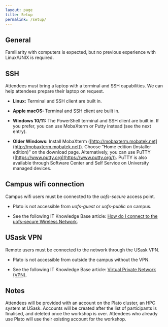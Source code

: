 ```yaml
---
layout: page
title: Setup
permalink: /setup/
---
```


## General

Familiarity with computers is expected, but no previous experience with
Linux/UNIX is required.

## SSH

Attendees must bring a laptop with a terminal and SSH capabilities. We can help
attendees prepare their laptop on request.

- **Linux:** Terminal and SSH client are built in.

- **Apple macOS:** Terminal and SSH client are built in.

- **Windows 10/11:** The PowerShell terminal and SSH
  client are built in. If you prefer, you can use MobaXterm or Putty instead
  (see the next entry).

- **Older Windows:** Install MobaXterm
  ([http://mobaxterm.mobatek.net](http://mobaxterm.mobatek.net)). Choose “Home
  edition (Installer edition)” on the download page. Alternatively, you can
  use PuTTY ([https://www.putty.org](https://www.putty.org/)). PuTTY is also
  available through Software Center and Self Service on University managed
  devices.

## Campus wifi connection

Campus wifi users must be connected to the *uofs-secure* access point.

- Plato is not accessible from *uofs-guest* or *uofs-public* on campus.

- See the following IT Knowledge Base article: [How do I connect to the
  uofs-secure Wireless Network](https://teamdynamix.usask.ca/TDClient/33/Portal/KB/ArticleDet?ID=433).

## USask VPN

Remote users must be connected to the network through the USask VPN.

- Plato is not accessible from outside the campus without the VPN.

- See the following IT Knowledge Base article: [Virtual Private Network
  (VPN)](https://teamdynamix.usask.ca/TDClient/33/Portal/KB/ArticleDet?ID=185).

## Notes

Attendees will be provided with an account on the Plato cluster, an HPC system
at USask. Accounts will be created after the list of participants is finalised,
and deleted once the workshop is over. Attendees who already use Plato will use
their existing account for the workshop.
